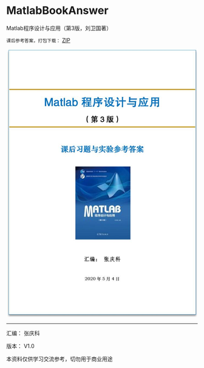 # MatlabBookAnswer

Matlab程序设计与应用（第3版，刘卫国著）

`课后参考答案，打包下载：` [ZIP](https://github.com/tsingke/MatlabBookAnswer/archive/master.zip)

![](cover.jpg)


---
 汇编： 张庆科
 
 版本： V1.0

本资料仅供学习交流参考，切勿用于商业用途
